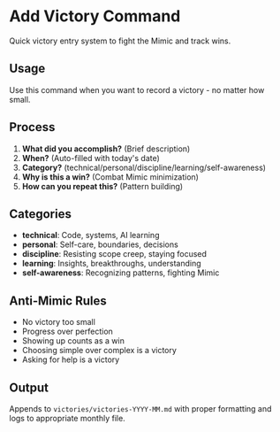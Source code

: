 # Add Victory Command

Quick victory entry system to fight the Mimic and track wins.

## Usage
Use this command when you want to record a victory - no matter how small.

## Process
1. **What did you accomplish?** (Brief description)
2. **When?** (Auto-filled with today's date)
3. **Category?** (technical/personal/discipline/learning/self-awareness)
4. **Why is this a win?** (Combat Mimic minimization)
5. **How can you repeat this?** (Pattern building)

## Categories
- **technical**: Code, systems, AI learning
- **personal**: Self-care, boundaries, decisions
- **discipline**: Resisting scope creep, staying focused
- **learning**: Insights, breakthroughs, understanding
- **self-awareness**: Recognizing patterns, fighting Mimic

## Anti-Mimic Rules
- No victory too small
- Progress over perfection
- Showing up counts as a win
- Choosing simple over complex is a victory
- Asking for help is a victory

## Output
Appends to `victories/victories-YYYY-MM.md` with proper formatting and logs to appropriate monthly file.